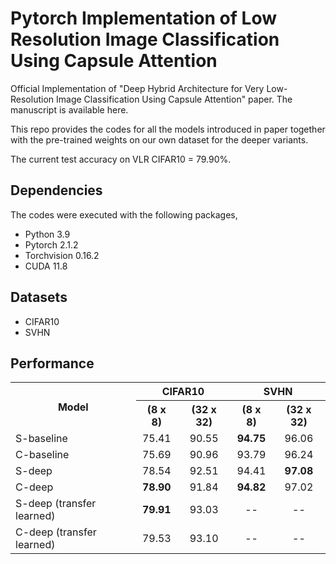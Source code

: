 # Pytorch Implementation of Low Resolution Image Classification Using Capsule Attention

Official Implementation of "Deep Hybrid Architecture for Very Low-Resolution Image Classification Using Capsule Attention" paper. The manuscript is available here.

This repo provides the codes for all the models introduced in paper together with the pre-trained weights on our own dataset for the deeper variants.

The current test accuracy on VLR CIFAR10 = 79.90%.

## Dependencies

The codes were executed with the following packages,
- Python 3.9
- Pytorch 2.1.2
- Torchvision 0.16.2
- CUDA 11.8

## Datasets

- CIFAR10
- SVHN

## Performance

<table>
  <tr>
    <th rowspan="2">Model</th>
    <th colspan="2">CIFAR10</th>
    <th colspan="2">SVHN</th>
  </tr>
  <tr>
    <th>(8 x 8)</th>
    <th>(32 x 32)</th>
    <th>(8 x 8)</th>
    <th>(32 x 32)</th>
  </tr>
  <tr>
    <td>S-baseline</td>
    <td align="center">75.41</td>
    <td align="center">90.55</td>
    <td align="center"><b>94.75</b></td>
    <td align="center">96.06</td>
  </tr>
  <tr>
    <td>C-baseline</td>
    <td align="center">75.69</td>
    <td align="center">90.96</td>
    <td align="center">93.79</td>
    <td align="center">96.24</td>
  </tr>
  <tr>
    <td>S-deep</td>
    <td align="center">78.54</td>
    <td align="center">92.51</td>
    <td align="center">94.41</td>
    <td align="center"><b>97.08</b></td>
  </tr>
  <tr>
    <td>C-deep</td>
    <td align="center"><b>78.90</b></td>
    <td align="center">91.84</td>
    <td align="center"><b>94.82</b></td>
    <td align="center">97.02</td>
  </tr>
  <tr>
    <td>S-deep (transfer learned)</td>
    <td align="center"><b>79.91</b></td>
    <td align="center">93.03</td>
    <td align="center">--</td>
    <td align="center">--</td>
  </tr>
  <tr>
    <td>C-deep (transfer learned)</td>
    <td align="center">79.53</td>
    <td align="center">93.10</td>
    <td align="center">--</td>
    <td align="center">--</td>
  </tr>
</table>



